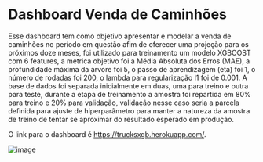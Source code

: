 # Dashboard Venda de Caminhões

Esse dashboard tem como objetivo apresentar e modelar a venda de caminhões no período em questão afim de oferecer uma projeção para os próximos doze meses, foi utilizado para treinamento um modelo XGBOOST com 6 features, a metrica objetivo foi a Média Absoluta dos Erros (MAE), a profundidade máxima da árvore foi 5,
            o passo de aprendizagem (eta) foi 1, o número de rodadas foi 200, o lambda para regularização l1 foi de 0.001. A base de dados foi separada inicialmente em duas, uma para treino e outra para teste, durante a etapa de treinamento a amostra foi repartida em 80% para treino e 20% para validação, validação nesse caso seria a parcela definida para ajuste de hiperparâmetro para manter a natureza da amostra de treino de tentar se aproximar do resultado esperado em produção.
            
O link para o dashboard é https://trucksxgb.herokuapp.com/.

![image](https://user-images.githubusercontent.com/60692882/165460429-81be452a-8de9-4705-b492-784a2317ea7c.png)
